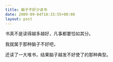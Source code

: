 ```yaml
---
title: 脑子不好少读书
date: 2009-09-04T18:33:55+00:00
layout: post
---
```

书真不是读得越多越好，凡事都要恰如其分。

我就属于那种脑子不好吧，

还读了一大堆书，结果脑子越发不好使了的那种典型。
